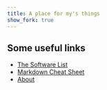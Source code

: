 ```yaml
---
title: A place for my's things
show_fork: true
---
```


## Some useful links

* [The Software List](pages/software)
* [Markdown Cheat Sheet](pages/markdown_cheat_sheet.html)
* [About](pages/about)
